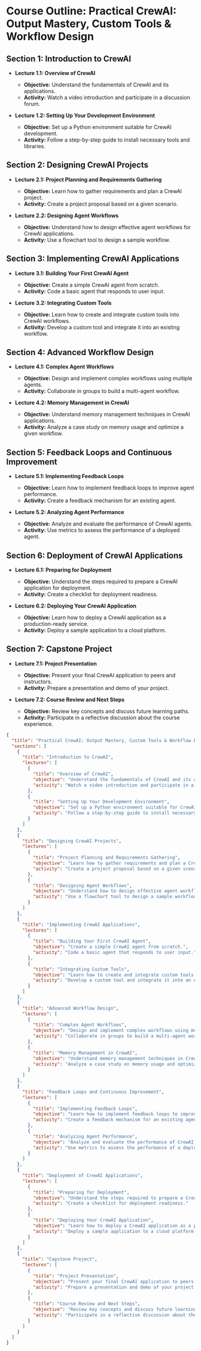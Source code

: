 # Course Outline: Practical CrewAI: Output Mastery, Custom Tools & Workflow Design

## Section 1: Introduction to CrewAI
- **Lecture 1.1: Overview of CrewAI**
  - **Objective:** Understand the fundamentals of CrewAI and its applications.
  - **Activity:** Watch a video introduction and participate in a discussion forum.

- **Lecture 1.2: Setting Up Your Development Environment**
  - **Objective:** Set up a Python environment suitable for CrewAI development.
  - **Activity:** Follow a step-by-step guide to install necessary tools and libraries.

## Section 2: Designing CrewAI Projects
- **Lecture 2.1: Project Planning and Requirements Gathering**
  - **Objective:** Learn how to gather requirements and plan a CrewAI project.
  - **Activity:** Create a project proposal based on a given scenario.

- **Lecture 2.2: Designing Agent Workflows**
  - **Objective:** Understand how to design effective agent workflows for CrewAI applications.
  - **Activity:** Use a flowchart tool to design a sample workflow.

## Section 3: Implementing CrewAI Applications
- **Lecture 3.1: Building Your First CrewAI Agent**
  - **Objective:** Create a simple CrewAI agent from scratch.
  - **Activity:** Code a basic agent that responds to user input.

- **Lecture 3.2: Integrating Custom Tools**
  - **Objective:** Learn how to create and integrate custom tools into CrewAI workflows.
  - **Activity:** Develop a custom tool and integrate it into an existing workflow.

## Section 4: Advanced Workflow Design
- **Lecture 4.1: Complex Agent Workflows**
  - **Objective:** Design and implement complex workflows using multiple agents.
  - **Activity:** Collaborate in groups to build a multi-agent workflow.

- **Lecture 4.2: Memory Management in CrewAI**
  - **Objective:** Understand memory management techniques in CrewAI applications.
  - **Activity:** Analyze a case study on memory usage and optimize a given workflow.

## Section 5: Feedback Loops and Continuous Improvement
- **Lecture 5.1: Implementing Feedback Loops**
  - **Objective:** Learn how to implement feedback loops to improve agent performance.
  - **Activity:** Create a feedback mechanism for an existing agent.

- **Lecture 5.2: Analyzing Agent Performance**
  - **Objective:** Analyze and evaluate the performance of CrewAI agents.
  - **Activity:** Use metrics to assess the performance of a deployed agent.

## Section 6: Deployment of CrewAI Applications
- **Lecture 6.1: Preparing for Deployment**
  - **Objective:** Understand the steps required to prepare a CrewAI application for deployment.
  - **Activity:** Create a checklist for deployment readiness.

- **Lecture 6.2: Deploying Your CrewAI Application**
  - **Objective:** Learn how to deploy a CrewAI application as a production-ready service.
  - **Activity:** Deploy a sample application to a cloud platform.

## Section 7: Capstone Project
- **Lecture 7.1: Project Presentation**
  - **Objective:** Present your final CrewAI application to peers and instructors.
  - **Activity:** Prepare a presentation and demo of your project.

- **Lecture 7.2: Course Review and Next Steps**
  - **Objective:** Review key concepts and discuss future learning paths.
  - **Activity:** Participate in a reflective discussion about the course experience.

```json
{
  "title": "Practical CrewAI: Output Mastery, Custom Tools & Workflow Design",
  "sections": [
    {
      "title": "Introduction to CrewAI",
      "lectures": [
        {
          "title": "Overview of CrewAI",
          "objective": "Understand the fundamentals of CrewAI and its applications.",
          "activity": "Watch a video introduction and participate in a discussion forum."
        },
        {
          "title": "Setting Up Your Development Environment",
          "objective": "Set up a Python environment suitable for CrewAI development.",
          "activity": "Follow a step-by-step guide to install necessary tools and libraries."
        }
      ]
    },
    {
      "title": "Designing CrewAI Projects",
      "lectures": [
        {
          "title": "Project Planning and Requirements Gathering",
          "objective": "Learn how to gather requirements and plan a CrewAI project.",
          "activity": "Create a project proposal based on a given scenario."
        },
        {
          "title": "Designing Agent Workflows",
          "objective": "Understand how to design effective agent workflows for CrewAI applications.",
          "activity": "Use a flowchart tool to design a sample workflow."
        }
      ]
    },
    {
      "title": "Implementing CrewAI Applications",
      "lectures": [
        {
          "title": "Building Your First CrewAI Agent",
          "objective": "Create a simple CrewAI agent from scratch.",
          "activity": "Code a basic agent that responds to user input."
        },
        {
          "title": "Integrating Custom Tools",
          "objective": "Learn how to create and integrate custom tools into CrewAI workflows.",
          "activity": "Develop a custom tool and integrate it into an existing workflow."
        }
      ]
    },
    {
      "title": "Advanced Workflow Design",
      "lectures": [
        {
          "title": "Complex Agent Workflows",
          "objective": "Design and implement complex workflows using multiple agents.",
          "activity": "Collaborate in groups to build a multi-agent workflow."
        },
        {
          "title": "Memory Management in CrewAI",
          "objective": "Understand memory management techniques in CrewAI applications.",
          "activity": "Analyze a case study on memory usage and optimize a given workflow."
        }
      ]
    },
    {
      "title": "Feedback Loops and Continuous Improvement",
      "lectures": [
        {
          "title": "Implementing Feedback Loops",
          "objective": "Learn how to implement feedback loops to improve agent performance.",
          "activity": "Create a feedback mechanism for an existing agent."
        },
        {
          "title": "Analyzing Agent Performance",
          "objective": "Analyze and evaluate the performance of CrewAI agents.",
          "activity": "Use metrics to assess the performance of a deployed agent."
        }
      ]
    },
    {
      "title": "Deployment of CrewAI Applications",
      "lectures": [
        {
          "title": "Preparing for Deployment",
          "objective": "Understand the steps required to prepare a CrewAI application for deployment.",
          "activity": "Create a checklist for deployment readiness."
        },
        {
          "title": "Deploying Your CrewAI Application",
          "objective": "Learn how to deploy a CrewAI application as a production-ready service.",
          "activity": "Deploy a sample application to a cloud platform."
        }
      ]
    },
    {
      "title": "Capstone Project",
      "lectures": [
        {
          "title": "Project Presentation",
          "objective": "Present your final CrewAI application to peers and instructors.",
          "activity": "Prepare a presentation and demo of your project."
        },
        {
          "title": "Course Review and Next Steps",
          "objective": "Review key concepts and discuss future learning paths.",
          "activity": "Participate in a reflective discussion about the course experience."
        }
      ]
    }
  ]
}
```